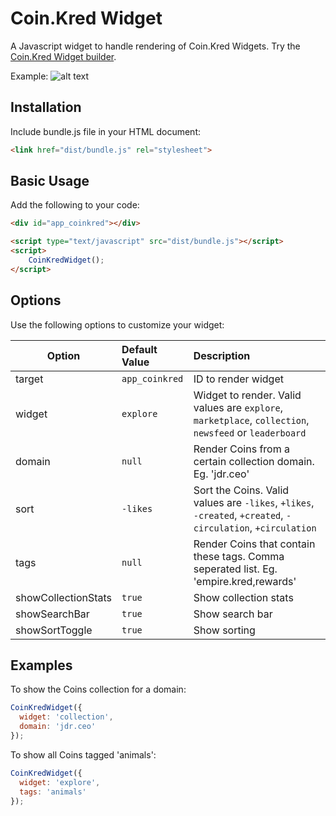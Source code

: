 
# Coin.Kred Widget
A Javascript widget to handle rendering of Coin.Kred Widgets. Try the [Coin.Kred Widget builder](https://peoplebrowsr.github.io/Coin.Kred-Widgets/).

Example:
![alt text](https://raw.githubusercontent.com/PeopleBrowsr/Coin.Kred-Widgets/master/assets/preview-snippet.jpg)

## Installation
Include bundle.js file in your HTML document:
```html
<link href="dist/bundle.js" rel="stylesheet">
```
## Basic Usage
Add the following to your code:
```html
<div id="app_coinkred"></div>

<script type="text/javascript" src="dist/bundle.js"></script>
<script>
	CoinKredWidget();
</script>
```
## Options
Use the following options to customize your widget:

| Option     | Default Value | Description |
| ---------- | :------------- | :----------- |
| target     | `app_coinkred`| ID to render widget |
| widget     | `explore`     | Widget to render. Valid values are `explore`, `marketplace`, `collection`, `newsfeed` or `leaderboard` |
| domain     | `null`        | Render Coins from a certain collection domain. Eg. 'jdr.ceo' |
| sort       | `-likes`      | Sort the Coins. Valid values are `-likes`, `+likes`, `-created`, `+created`, `-circulation`, `+circulation` |
| tags       | `null`        | Render Coins that contain these tags. Comma seperated list. Eg. 'empire.kred,rewards' |
| showCollectionStats | `true` | Show collection stats |
| showSearchBar | `true`     | Show search bar |
| showSortToggle | `true`    | Show sorting |

## Examples
To show the Coins collection for a domain:
```javascript
CoinKredWidget({
  widget: 'collection',
  domain: 'jdr.ceo'
});
```

To show all Coins tagged 'animals':
```javascript
CoinKredWidget({
  widget: 'explore',
  tags: 'animals'
});
```
